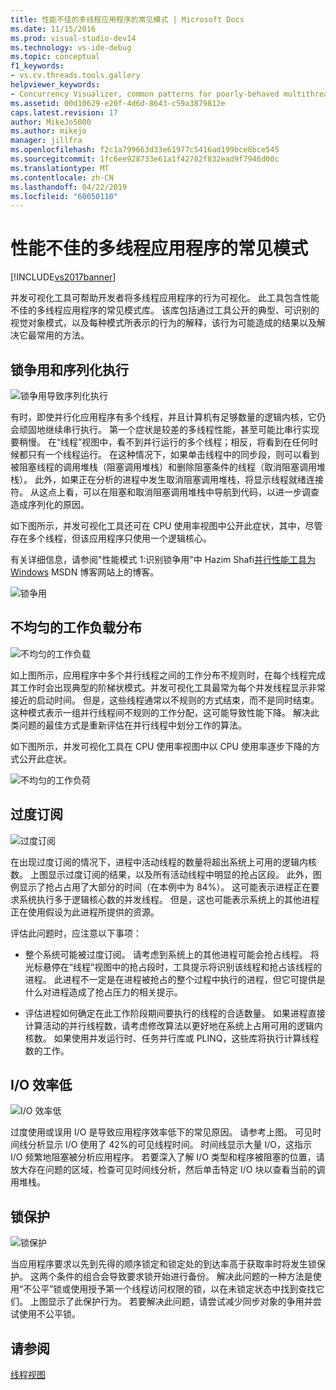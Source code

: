 ```yaml
---
title: 性能不佳的多线程应用程序的常见模式 | Microsoft Docs
ms.date: 11/15/2016
ms.prod: visual-studio-dev14
ms.technology: vs-ide-debug
ms.topic: conceptual
f1_keywords:
- vs.cv.threads.tools.gallery
helpviewer_keywords:
- Concurrency Visualizer, common patterns for poorly-behaved multithreaded applications
ms.assetid: 00d10629-e20f-4d6d-8643-c59a3879812e
caps.latest.revision: 17
author: MikeJo5000
ms.author: mikejo
manager: jillfra
ms.openlocfilehash: f2c1a799663d33e61977c5416ad199bce8bce545
ms.sourcegitcommit: 1fc6ee928733e61a1f42782f832ead9f7946d00c
ms.translationtype: MT
ms.contentlocale: zh-CN
ms.lasthandoff: 04/22/2019
ms.locfileid: "60050110"
---
```

# <a name="common-patterns-for-poorly-behaved-multithreaded-applications"></a>性能不佳的多线程应用程序的常见模式
[!INCLUDE[vs2017banner](../includes/vs2017banner.md)]

并发可视化工具可帮助开发者将多线程应用程序的行为可视化。 此工具包含性能不佳的多线程应用程序的常见模式库。 该库包括通过工具公开的典型、可识别的视觉对象模式，以及每种模式所表示的行为的解释，该行为可能造成的结果以及解决它最常用的方法。  
  
## <a name="lock-contention-and-serialized-execution"></a>锁争用和序列化执行  
 ![锁争用导致序列化执行](../profiling/media/lockcontention-serialized.png "LockContention_Serialized")  
  
 有时，即使并行化应用程序有多个线程，并且计算机有足够数量的逻辑内核，它仍会顽固地继续串行执行。 第一个症状是较差的多线程性能，甚至可能比串行实现要稍慢。 在“线程”视图中，看不到并行运行的多个线程；相反，将看到在任何时候都只有一个线程运行。 在这种情况下，如果单击线程中的同步段，则可以看到被阻塞线程的调用堆栈（阻塞调用堆栈）和删除阻塞条件的线程（取消阻塞调用堆栈）。 此外，如果正在分析的进程中发生取消阻塞调用堆栈，将显示线程就绪连接符。 从这点上看，可以在阻塞和取消阻塞调用堆栈中导航到代码，以进一步调查造成序列化的原因。  
  
 如下图所示，并发可视化工具还可在 CPU 使用率视图中公开此症状，其中，尽管存在多个线程，但该应用程序只使用一个逻辑核心。  
  
 有关详细信息，请参阅"性能模式 1:识别锁争用"中 Hazim Shafi[并行性能工具为 Windows](http://go.microsoft.com/fwlink/?LinkID=160569) MSDN 博客网站上的博客。  
  
 ![锁争用](../profiling/media/lockcontention-2.png "LockContention_2")  
  
## <a name="uneven-workload-distribution"></a>不均匀的工作负载分布  
 ![不均匀的工作负载](../profiling/media/unevenworkload-1.png "UnevenWorkLoad_1")  
  
 如上图所示，应用程序中多个并行线程之间的工作分布不规则时，在每个线程完成其工作时会出现典型的阶梯状模式。并发可视化工具最常为每个并发线程显示非常接近的启动时间。 但是，这些线程通常以不规则的方式结束，而不是同时结束。 这种模式表示一组并行线程间不规则的工作分配，这可能导致性能下降。 解决此类问题的最佳方式是重新评估在并行线程中划分工作的算法。  
  
 如下图所示，并发可视化工具在 CPU 使用率视图中以 CPU 使用率逐步下降的方式公开此症状。  
  
 ![不均匀的工作负荷](../profiling/media/unevenworkload-2.png "UnevenWorkload_2")  
  
## <a name="oversubscription"></a>过度订阅  
 ![过度订阅](../profiling/media/oversubscription.png "Oversubscription")  
  
 在出现过度订阅的情况下，进程中活动线程的数量将超出系统上可用的逻辑内核数。 上图显示过度订阅的结果，以及所有活动线程中明显的抢占区段。 此外，图例显示了抢占占用了大部分的时间（在本例中为 84%）。 这可能表示进程正在要求系统执行多于逻辑核心数的并发线程。 但是，这也可能表示系统上的其他进程正在使用假设为此进程所提供的资源。  
  
 评估此问题时，应注意以下事项：  
  
- 整个系统可能被过度订阅。 请考虑到系统上的其他进程可能会抢占线程。 将光标悬停在“线程”视图中的抢占段时，工具提示将识别该线程和抢占该线程的进程。 此进程不一定是在进程被抢占的整个过程中执行的进程，但它可提供是什么对进程造成了抢占压力的相关提示。  
  
- 评估进程如何确定在此工作阶段期间要执行的线程的合适数量。 如果进程直接计算活动的并行线程数，请考虑修改算法以更好地在系统上占用可用的逻辑内核数。 如果使用并发运行时、任务并行库或 PLINQ，这些库将执行计算线程数的工作。  
  
## <a name="inefficient-io"></a>I/O 效率低  
 ![I/O 效率低](../profiling/media/inefficient-io.png "Inefficient_IO")  
  
 过度使用或误用 I/O 是导致应用程序效率低下的常见原因。 请参考上图。 可见时间线分析显示 I/O 使用了 42%的可见线程时间。 时间线显示大量 I/O，这指示 I/O 频繁地阻塞被分析应用程序。 若要深入了解 I/O 类型和程序被阻塞的位置，请放大存在问题的区域，检查可见时间线分析，然后单击特定 I/O 块以查看当前的调用堆栈。  
  
## <a name="lock-convoys"></a>锁保护  
 ![锁保护](../profiling/media/lock-convoys.png "Lock_Convoys")  
  
 当应用程序要求以先到先得的顺序锁定和锁定处的到达率高于获取率时将发生锁保护。 这两个条件的组合会导致要求锁开始进行备份。 解决此问题的一种方法是使用“不公平”锁或使用授予第一个线程访问权限的锁，以在未锁定状态中找到查找它们。 上图显示了此保护行为。 若要解决此问题，请尝试减少同步对象的争用并尝试使用不公平锁。  
  
## <a name="see-also"></a>请参阅  
 [线程视图](../profiling/threads-view-parallel-performance.md)

